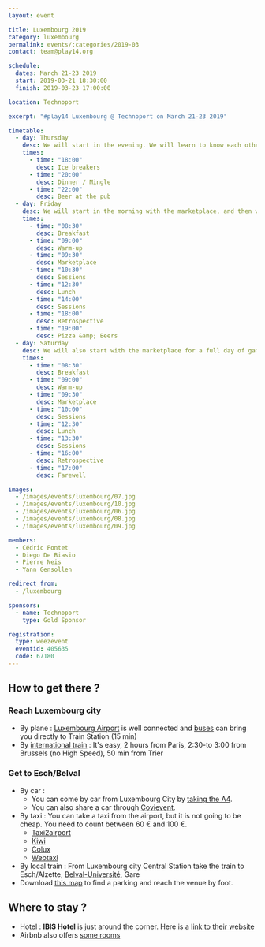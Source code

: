 ```yaml
---
layout: event

title: Luxembourg 2019
category: luxembourg
permalink: events/:categories/2019-03
contact: team@play14.org

schedule:
  dates: March 21-23 2019
  start: 2019-03-21 18:30:00
  finish: 2019-03-23 17:00:00

location: Technoport

excerpt: "#play14 Luxembourg @ Technoport on March 21-23 2019"

timetable:
  - day: Thursday
    desc: We will start in the evening. We will learn to know each other and share a nice dinner all together.
    times:
      - time: "18:00"
        desc: Ice breakers
      - time: "20:00"
        desc: Dinner / Mingle
      - time: "22:00"
        desc: Beer at the pub
  - day: Friday
    desc: We will start in the morning with the marketplace, and then we will play games all day long.
    times:
      - time: "08:30"
        desc: Breakfast
      - time: "09:00"
        desc: Warm-up
      - time: "09:30"
        desc: Marketplace
      - time: "10:30"
        desc: Sessions
      - time: "12:30"
        desc: Lunch
      - time: "14:00"
        desc: Sessions
      - time: "18:00"
        desc: Retrospective
      - time: "19:00"
        desc: Pizza &amp; Beers
  - day: Saturday
    desc: We will also start with the marketplace for a full day of games. Whoever needs to catch a plane can leave earlier.
    times:
      - time: "08:30"
        desc: Breakfast
      - time: "09:00"
        desc: Warm-up
      - time: "09:30"
        desc: Marketplace
      - time: "10:00"
        desc: Sessions
      - time: "12:30"
        desc: Lunch
      - time: "13:30"
        desc: Sessions
      - time: "16:00"
        desc: Retrospective
      - time: "17:00"
        desc: Farewell

images:
  - /images/events/luxembourg/07.jpg
  - /images/events/luxembourg/10.jpg
  - /images/events/luxembourg/06.jpg
  - /images/events/luxembourg/08.jpg
  - /images/events/luxembourg/09.jpg

members:
  - Cédric Pontet
  - Diego De Biasio
  - Pierre Neis
  - Yann Gensollen

redirect_from:
  - /luxembourg

sponsors:
  - name: Technoport
    type: Gold Sponsor

registration:
  type: weezevent
  eventid: 405635
  code: 67180
---
```


## How to get there ?

### Reach Luxembourg city

- <i class='fa fa-plane fa-2x fa-fw'></i>
  By plane : [Luxembourg Airport](https://www.lux-airport.lu/) is well connected and [buses](http://www.vdl.lu/autobus_ligne16.html) can bring you directly to Train Station (15 min)
- <i class='fa fa-train fa-2x fa-fw'></i>
  By [international train](http://www.cfl.lu/espaces/voyageurs/en/billets-et-abonnements/billets-internationaux) : It's easy, 2 hours from Paris, 2:30-to 3:00 from Brussels (no High Speed), 50 min from Trier

### Get to Esch/Belval

- <i class='fa fa-automobile fa-2x fa-fw'></i>
  By car :
  - You can come by car from Luxembourg City by [taking the A4](https://www.google.lu/maps/dir/''/TECHNOPORT+SA+%E2%80%93+BELVAL,+Avenue+des+Hauts-Fourneaux,+Esch-sur-Alzette/@49.5515498,5.9620006,12z/data=!3m1!4b1!4m12!4m11!1m3!2m2!1d6.1172444!2d49.5998931!1m5!1m1!1s0x47eacad49ef04f7d:0x8599a1646a7921b9!2m2!1d5.9491669!2d49.5024377!3e0).
  - You can also share a car through [Covievent](https://www.covievent.org/covoiturage/play14/f6ce8e69c30b951ecb53dce1465f9846).
- <i class='fa fa-taxi fa-2x fa-fw'></i>
  By taxi : You can take a taxi from the airport, but it is not going to be cheap. You need to count between 60 € and 100 €.
  - [Taxi2airport](https://www.taxi2airport.com)
  - [Kiwi](https://kiwitaxi.com/Luxembourg/to/Esch-sur-Alzette)
  - [Colux](http://www.colux.lu/)
  - [Webtaxi](https://www.webtaxi.lu/)
- <i class='fa fa-subway fa-2x fa-fw'></i>
  By local train : From Luxembourg city Central Station take the train to Esch/Alzette, [Belval-Université](http://www.cfl.lu/espaces/voyageurs/en/gares-et-services/nos-gares/belval-universit%C3%A9), Gare
- <i class='fa fa-map fa-2x fa-fw'></i>
  Download [this map](http://www.technoport.lu/online/www/function/accessmap/54/contentContainer/236/4365/ENG/AccessMapEsch2016_visitors.pdf) to find a parking and reach the venue by foot.

<div class='two spacing'></div>
  
## Where to stay ?

- <i class='fa fa-hotel fa-2x fa-fw'></i>
  Hotel : **IBIS Hotel** is just around the corner.
  Here is a [link to their website](http://www.ibis.com/gb/hotel-7071-ibis-esch-belval/index.shtml)
- <i class='fa fa-globe fa-2x fa-fw'></i>
  Airbnb also offers [some rooms](https://www.airbnb.com/s/Belval--Esch~sur~Alzette--Luxembourg?guests=1&adults=1&children=0&infants=0&place_id=ChIJpygLQys1lUcRXDbg1jsK758&checkin=03%2F23%2F2017&checkout=03%2F25%2F2017&source=bb&page=1&allow_override%5B%5D=&ne_lat=49.52023719137509&ne_lng=5.986106374065116&sw_lat=49.477525649778855&sw_lng=5.923621632854179&zoom=14&search_by_map=true&ss_id=r4n1bpzj&s_tag=pxTV1cYO)

<div class='two spacing'></div>
